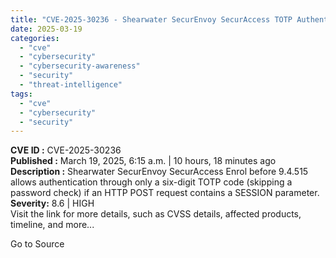```yaml
---
title: "CVE-2025-30236 - Shearwater SecurEnvoy SecurAccess TOTP Authentication Bypass"
date: 2025-03-19
categories: 
  - "cve"
  - "cybersecurity"
  - "cybersecurity-awareness"
  - "security"
  - "threat-intelligence"
tags: 
  - "cve"
  - "cybersecurity"
  - "security"
---
```


**CVE ID :** CVE-2025-30236  
**Published :** March 19, 2025, 6:15 a.m. | 10 hours, 18 minutes ago  
**Description :** Shearwater SecurEnvoy SecurAccess Enrol before 9.4.515 allows authentication through only a six-digit TOTP code (skipping a password check) if an HTTP POST request contains a SESSION parameter.  
**Severity:** 8.6 | HIGH  
Visit the link for more details, such as CVSS details, affected products, timeline, and more...

Go to Source
